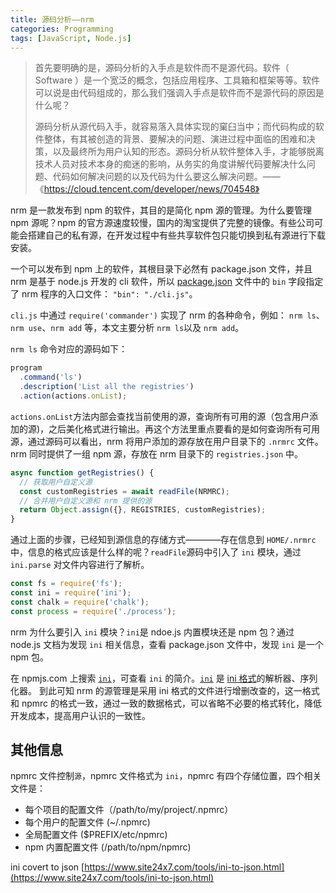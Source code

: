 ```yaml
---
title: 源码分析——nrm
categories: Programming
tags: [JavaScript, Node.js]
---
```


> 首先要明确的是，源码分析的入手点是软件而不是源代码。软件（ Software ）是一个宽泛的概念，包括应用程序、工具箱和框架等等。软件可以说是由代码组成的，那么我们强调入手点是软件而不是源代码的原因是什么呢？
> 
> 源码分析从源代码入手，就容易落入具体实现的窠臼当中；而代码构成的软件整体，有其被创造的背景、要解决的问题、演进过程中面临的困难和决策，以及最终所为用户认知的形态。源码分析从软件整体入手，才能够脱离技术人员对技术本身的痴迷的影响，从务实的角度讲解代码要解决什么问题、代码如何解决问题的以及代码为什么要这么解决问题。——《https://cloud.tencent.com/developer/news/704548》

nrm 是一款发布到 npm 的软件，其目的是简化 npm 源的管理。为什么要管理 npm 源呢？npm 的官方源速度较慢，国内的淘宝提供了完整的镜像。有些公司可能会搭建自己的私有源，在开发过程中有些共享软件包只能切换到私有源进行下载安装。

一个可以发布到 npm 上的软件，其根目录下必然有 package.json 文件，并且 nrm 是基于 node.js 开发的 cli 软件，所以 [package.json](https://docs.npmjs.com/cli/v8/configuring-npm/package-json#main) 文件中的 `bin` 字段指定了 nrm 程序的入口文件： `"bin": "./cli.js"`。

`cli.js` 中通过 `require('commander')` 实现了 nrm 的各种命令，例如： `nrm ls`、`nrm use`、`nrm add` 等，本文主要分析 `nrm ls`以及 `nrm add`。

`nrm ls` 命令对应的源码如下：

```js
program
  .command('ls')
  .description('List all the registries')
  .action(actions.onList);
```
`actions.onList`方法内部会查找当前使用的源，查询所有可用的源（包含用户添加的源)，之后美化格式进行输出。再这个方法里重点要看的是如何查询所有可用源，通过源码可以看出，nrm 将用户添加的源存放在用户目录下的 `.nrmrc` 文件。nrm 同时提供了一组 npm 源，存放在 nrm 目录下的 `registries.json` 中。

```js
async function getRegistries() {
  // 获取用户自定义源
  const customRegistries = await readFile(NRMRC);
  // 合并用户自定义源和 nrm 提供的源
  return Object.assign({}, REGISTRIES, customRegistries);
}
```

通过上面的步骤，已经知到源信息的存储方式————存在信息到 `HOME/.nrmrc` 中，信息的格式应该是什么样的呢？`readFile`源码中引入了 `ini` 模块，通过 `ini.parse` 对文件内容进行了解析。
```js
const fs = require('fs');
const ini = require('ini');
const chalk = require('chalk');
const process = require('./process');
```
nrm 为什么要引入 `ini` 模块？`ini`是 ndoe.js 内置模块还是 npm 包？通过 node.js 文档为发现 `ini` 相关信息，查看 package.json 文件中，发现 `ini` 是一个 npm 包。

在 npmjs.com 上搜索 [`ini`](https://www.npmjs.com/package/ini)，可查看 `ini` 的简介。[`ini`](https://github.com/npm/ini) 是 [ini 格式](https://en.wikipedia.org/wiki/INI_file)的解析器、序列化器。 到此可知 nrm 的源管理是采用 ini 格式的文件进行增删改查的，这一格式和 npmrc 的格式一致，通过一致的数据格式，可以省略不必要的格式转化，降低开发成本，提高用户认识的一致性。


## 其他信息
npmrc 文件控制`源`，npmrc 文件格式为 `ini`，npmrc 有四个存储位置，四个相关文件是：
- 每个项目的配置文件（/path/to/my/project/.npmrc）
- 每个用户的配置文件 (~/.npmrc)
- 全局配置文件 ($PREFIX/etc/npmrc)
- npm 内置配置文件 (/path/to/npm/npmrc)

ini covert to json
[https://www.site24x7.com/tools/ini-to-json.html](https://www.site24x7.com/tools/ini-to-json.html)



